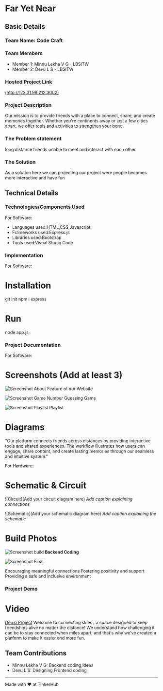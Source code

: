 # Far Yet Near


## Basic Details
### Team Name: Code Craft


### Team Members
- Member 1: Minnu Lekha V G - LBSITW
- Member 2: Devu L S - LBSITW


### Hosted Project Link
[(http://172.31.99.212:3002)](https://connecting-skies-8k2h.vercel.app/)

### Project Description
Our mission is to provide friends with a place to connect, share, and create memories together. Whether you're continents away or just a few cities apart, we offer tools and activities to strengthen your bond.

### The Problem statement
long distance friends unable to meet and interact with each other 

### The Solution
As a solution here we can projecting our project were people becomes more interactive and have fun

## Technical Details
### Technologies/Components Used
For Software:
- Languages used:HTML,CSS,Javascript
- Frameworks used:Express.js
- Libraries used:Bootstrap
- Tools used:Visual Studio Code


### Implementation
For Software:
# Installation
git init
npm i express

# Run
node app.js

### Project Documentation
For Software:

# Screenshots (Add at least 3)
![Screenshot About](https://github.com/user-attachments/assets/fefd7593-4b4a-4b8c-bd9f-a55ad10ccb54)
Feature of our Website

![Screenshot Game](https://github.com/user-attachments/assets/144a68a9-5fa4-4c17-b8ff-220dee678fc2)
Number Guessing Game

![Screenshot Playlist](https://github.com/user-attachments/assets/6c7cd234-0148-4dbb-91c6-22e7f0e2ff04)
Playlist 

# Diagrams
"Our platform connects friends across distances by providing interactive tools and shared experiences. The workflow illustrates how users can engage, share content, and create lasting memories through our seamless and intuitive system."

For Hardware:

# Schematic & Circuit
![Circuit](Add your circuit diagram here)
*Add caption explaining connections*

![Schematic](Add your schematic diagram here)
*Add caption explaining the schematic*

# Build Photos
![Screenshot build](https://github.com/user-attachments/assets/bab50e9f-fda3-48a2-976d-cbc825ba85c0)
**Backend Coding**

![Screenshot Final ](https://github.com/user-attachments/assets/8b3a6353-8049-4f35-bfb1-2536e15b1c4e)

Encouraging meaningful connections
Fostering positivity and support
Providing a safe and inclusive environment

### Project Demo
# Video
<a href="https://drive.google.com/file/d/1yfRuf5qLi_krEyRIvKVNeoyHENlSXPso/view?usp=sharing">Demo Project</a>
Welcome to connecting skies , a space designed to keep friendships alive no matter the distance! We understand how challenging it can be to stay connected when miles apart, and that's why we’ve created a platform to make it easier and more fun.

## Team Contributions
- Minnu Lekha V G: Backend coding,Ideas
- Devu L S: Designing,Frontend coding


---
Made with ❤️ at TinkerHub
